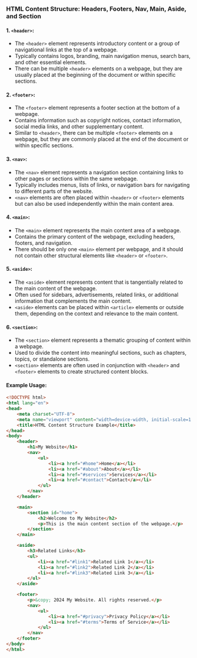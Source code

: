 ### HTML Content Structure: Headers, Footers, Nav, Main, Aside, and Section

#### 1. `<header>`:
- The `<header>` element represents introductory content or a group of navigational links at the top of a webpage.
- Typically contains logos, branding, main navigation menus, search bars, and other essential elements.
- There can be multiple `<header>` elements on a webpage, but they are usually placed at the beginning of the document or within specific sections.
  
#### 2. `<footer>`:
- The `<footer>` element represents a footer section at the bottom of a webpage.
- Contains information such as copyright notices, contact information, social media links, and other supplementary content.
- Similar to `<header>`, there can be multiple `<footer>` elements on a webpage, but they are commonly placed at the end of the document or within specific sections.

#### 3. `<nav>`:
- The `<nav>` element represents a navigation section containing links to other pages or sections within the same webpage.
- Typically includes menus, lists of links, or navigation bars for navigating to different parts of the website.
- `<nav>` elements are often placed within `<header>` or `<footer>` elements but can also be used independently within the main content area.

#### 4. `<main>`:
- The `<main>` element represents the main content area of a webpage.
- Contains the primary content of the webpage, excluding headers, footers, and navigation.
- There should be only one `<main>` element per webpage, and it should not contain other structural elements like `<header>` or `<footer>`.

#### 5. `<aside>`:
- The `<aside>` element represents content that is tangentially related to the main content of the webpage.
- Often used for sidebars, advertisements, related links, or additional information that complements the main content.
- `<aside>` elements can be placed within `<article>` elements or outside them, depending on the context and relevance to the main content.

#### 6. `<section>`:
- The `<section>` element represents a thematic grouping of content within a webpage.
- Used to divide the content into meaningful sections, such as chapters, topics, or standalone sections.
- `<section>` elements are often used in conjunction with `<header>` and `<footer>` elements to create structured content blocks.

#### Example Usage:
```html
<!DOCTYPE html>
<html lang="en">
<head>
    <meta charset="UTF-8">
    <meta name="viewport" content="width=device-width, initial-scale=1.0">
    <title>HTML Content Structure Example</title>
</head>
<body>
    <header>
        <h1>My Website</h1>
        <nav>
            <ul>
                <li><a href="#home">Home</a></li>
                <li><a href="#about">About</a></li>
                <li><a href="#services">Services</a></li>
                <li><a href="#contact">Contact</a></li>
            </ul>
        </nav>
    </header>

    <main>
        <section id="home">
            <h2>Welcome to My Website</h2>
            <p>This is the main content section of the webpage.</p>
        </section>
    </main>

    <aside>
        <h3>Related Links</h3>
        <ul>
            <li><a href="#link1">Related Link 1</a></li>
            <li><a href="#link2">Related Link 2</a></li>
            <li><a href="#link3">Related Link 3</a></li>
        </ul>
    </aside>

    <footer>
        <p>&copy; 2024 My Website. All rights reserved.</p>
        <nav>
            <ul>
                <li><a href="#privacy">Privacy Policy</a></li>
                <li><a href="#terms">Terms of Service</a></li>
            </ul>
        </nav>
    </footer>
</body>
</html>
```
